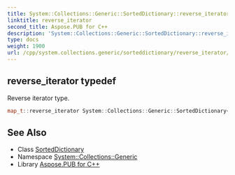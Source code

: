 ```yaml
---
title: System::Collections::Generic::SortedDictionary::reverse_iterator typedef
linktitle: reverse_iterator
second_title: Aspose.PUB for C++
description: 'System::Collections::Generic::SortedDictionary::reverse_iterator typedef. Reverse iterator type in C++.'
type: docs
weight: 1900
url: /cpp/system.collections.generic/sorteddictionary/reverse_iterator/
---
```

## reverse_iterator typedef


Reverse iterator type.

```cpp
map_t::reverse_iterator System::Collections::Generic::SortedDictionary< TKey, TValue >::reverse_iterator
```

## See Also

* Class [SortedDictionary](../)
* Namespace [System::Collections::Generic](../../)
* Library [Aspose.PUB for C++](../../../)
